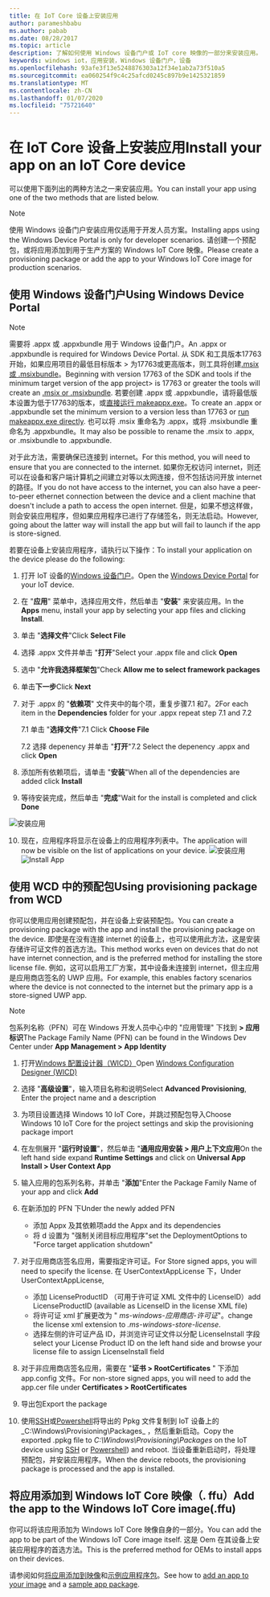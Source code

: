 ```yaml
---
title: 在 IoT Core 设备上安装应用
author: parameshbabu
ms.author: pabab
ms.date: 08/28/2017
ms.topic: article
description: 了解如何使用 Windows 设备门户或 IoT core 映像的一部分来安装应用。
keywords: windows iot，应用安装，Windows 设备门户，设备
ms.openlocfilehash: 93afe3f13e5248876303a12f34e1ab2a73f510a5
ms.sourcegitcommit: ea060254f9c4c25afcd0245c897b9e1425321859
ms.translationtype: MT
ms.contentlocale: zh-CN
ms.lasthandoff: 01/07/2020
ms.locfileid: "75721640"
---
```

# <a name="install-your-app-on-an-iot-core-device"></a><span data-ttu-id="e5045-104">在 IoT Core 设备上安装应用</span><span class="sxs-lookup"><span data-stu-id="e5045-104">Install your app on an IoT Core device</span></span>
<span data-ttu-id="e5045-105">可以使用下面列出的两种方法之一来安装应用。</span><span class="sxs-lookup"><span data-stu-id="e5045-105">You can install your app using one of the two methods that are listed below.</span></span>

> [!NOTE]
> <span data-ttu-id="e5045-106">使用 Windows 设备门户安装应用仅适用于开发人员方案。</span><span class="sxs-lookup"><span data-stu-id="e5045-106">Installing apps using the Windows Device Portal is only for developer scenarios.</span></span>
> <span data-ttu-id="e5045-107">请创建一个预配包，或将应用添加到用于生产方案的 Windows IoT Core 映像。</span><span class="sxs-lookup"><span data-stu-id="e5045-107">Please create a provisioning package or add the app to your Windows IoT Core image for production scenarios.</span></span>

## <a name="using-windows-device-portal"></a><span data-ttu-id="e5045-108">使用 Windows 设备门户</span><span class="sxs-lookup"><span data-stu-id="e5045-108">Using Windows Device Portal</span></span>

> [!NOTE]
> <span data-ttu-id="e5045-109">需要将 .appx 或 .appxbundle 用于 Windows 设备门户。</span><span class="sxs-lookup"><span data-stu-id="e5045-109">An .appx or .appxbundle is required for Windows Device Portal.</span></span> <span data-ttu-id="e5045-110">从 SDK 和工具版本17763开始，如果应用项目的最低目标版本 > 为17763或更高版本，则工具将创建[.msix 或 .msixbundle](https://developercommunity.visualstudio.com/content/problem/391934/makeappx-now-creates-msix-files-instead-of-appx.html)。</span><span class="sxs-lookup"><span data-stu-id="e5045-110">Beginning with version 17763 of the SDK and tools if the minimum target version of the app project> is 17763 or greater the tools will create an [.msix or .msixbundle](https://developercommunity.visualstudio.com/content/problem/391934/makeappx-now-creates-msix-files-instead-of-appx.html).</span></span>
> <span data-ttu-id="e5045-111">若要创建 .appx 或 .appxbundle，请将最低版本设置为低于17763的版本，或[直接运行 makeappx.exe](https://docs.microsoft.com/windows/desktop/appxpkg/make-appx-package--makeappx-exe-#command-line-syntax)。</span><span class="sxs-lookup"><span data-stu-id="e5045-111">To create an .appx or .appxbundle set the minimum version to a version less than 17763 or [run makeappx.exe directly](https://docs.microsoft.com/windows/desktop/appxpkg/make-appx-package--makeappx-exe-#command-line-syntax).</span></span> <span data-ttu-id="e5045-112">也可以将 .msix 重命名为 .appx，或将 .msixbundle 重命名为 .appxbundle。</span><span class="sxs-lookup"><span data-stu-id="e5045-112">It may also be possible to rename the .msix to .appx, or .msixbundle to .appxbundle.</span></span>

<span data-ttu-id="e5045-113">对于此方法，需要确保已连接到 internet。</span><span class="sxs-lookup"><span data-stu-id="e5045-113">For this method, you will need to ensure that you are connected to the internet.</span></span> <span data-ttu-id="e5045-114">如果你无权访问 internet，则还可以在设备和客户端计算机之间建立对等以太网连接，但不包括访问开放 internet 的路径。</span><span class="sxs-lookup"><span data-stu-id="e5045-114">If you do not have access to the internet, you can also have a peer-to-peer ethernet connection between the device and a client machine that doesn't include a path to access the open internet.</span></span> <span data-ttu-id="e5045-115">但是，如果不想这样做，则会安装应用程序，但如果应用程序已进行了存储签名，则无法启动。</span><span class="sxs-lookup"><span data-stu-id="e5045-115">However, going about the latter way will install the app but will fail to launch if the app is store-signed.</span></span>

<span data-ttu-id="e5045-116">若要在设备上安装应用程序，请执行以下操作：</span><span class="sxs-lookup"><span data-stu-id="e5045-116">To install your application on the device please do the following:</span></span>

1. <span data-ttu-id="e5045-117">打开 IoT 设备的[Windows 设备门户](https://docs.microsoft.com/windows/iot-core/manage-your-device/deviceportal)。</span><span class="sxs-lookup"><span data-stu-id="e5045-117">Open the [Windows Device Portal](https://docs.microsoft.com/windows/iot-core/manage-your-device/deviceportal) for your IoT device.</span></span>

2. <span data-ttu-id="e5045-118">在 "**应用**" 菜单中，选择应用文件，然后单击 "**安装**" 来安装应用。</span><span class="sxs-lookup"><span data-stu-id="e5045-118">In the **Apps** menu, install your app by selecting your app files and clicking **Install**.</span></span>

3. <span data-ttu-id="e5045-119">单击 "**选择文件**"</span><span class="sxs-lookup"><span data-stu-id="e5045-119">Click **Select File**</span></span>

4. <span data-ttu-id="e5045-120">选择 .appx 文件并单击 "**打开**"</span><span class="sxs-lookup"><span data-stu-id="e5045-120">Select your .appx file and click **Open**</span></span>

5. <span data-ttu-id="e5045-121">选中 "**允许我选择框架包**"</span><span class="sxs-lookup"><span data-stu-id="e5045-121">Check **Allow me to select framework packages**</span></span>

6. <span data-ttu-id="e5045-122">单击**下一步**</span><span class="sxs-lookup"><span data-stu-id="e5045-122">Click **Next**</span></span>

7. <span data-ttu-id="e5045-123">对于 .appx 的 "**依赖项**" 文件夹中的每个项，重复步骤7.1 和7。2</span><span class="sxs-lookup"><span data-stu-id="e5045-123">For each item in the **Dependencies** folder for your .appx repeat step 7.1 and 7.2</span></span>

    <span data-ttu-id="e5045-124">7.1 单击 "**选择文件**"</span><span class="sxs-lookup"><span data-stu-id="e5045-124">7.1 Click **Choose File**</span></span>

    <span data-ttu-id="e5045-125">7.2 选择 depenency 并单击 "**打开**"</span><span class="sxs-lookup"><span data-stu-id="e5045-125">7.2 Select the depenency .appx and click **Open**</span></span>

8. <span data-ttu-id="e5045-126">添加所有依赖项后，请单击 "**安装**"</span><span class="sxs-lookup"><span data-stu-id="e5045-126">When all of the dependencies are added click **Install**</span></span>

9. <span data-ttu-id="e5045-127">等待安装完成，然后单击 "**完成**"</span><span class="sxs-lookup"><span data-stu-id="e5045-127">Wait for the install is completed and click **Done**</span></span>

 ![安装应用](../media/AppInstaller/install-app.gif)

10. <span data-ttu-id="e5045-129">现在，应用程序将显示在设备上的应用程序列表中。</span><span class="sxs-lookup"><span data-stu-id="e5045-129">The application will now be visible on the list of applications on your device.</span></span>
 <span data-ttu-id="e5045-130">![安装应用](../media/AppInstaller/install-app.gif)</span><span class="sxs-lookup"><span data-stu-id="e5045-130">![Install App](../media/AppInstaller/install-app.gif)</span></span>


## <a name="using-provisioning-package-from-wcd"></a><span data-ttu-id="e5045-131">使用 WCD 中的预配包</span><span class="sxs-lookup"><span data-stu-id="e5045-131">Using provisioning package from WCD</span></span>
<span data-ttu-id="e5045-132">你可以使用应用创建预配包，并在设备上安装预配包。</span><span class="sxs-lookup"><span data-stu-id="e5045-132">You can create a provisioning package with the app and install the provisioning package on the device.</span></span> <span data-ttu-id="e5045-133">即使是在没有连接 internet 的设备上，也可以使用此方法，这是安装存储许可证文件的首选方法。</span><span class="sxs-lookup"><span data-stu-id="e5045-133">This method works even on devices that do not have internet connection, and is the preferred method for installing the store license file.</span></span> <span data-ttu-id="e5045-134">例如，这可以启用工厂方案，其中设备未连接到 internet，但主应用是应用商店签名的 UWP 应用。</span><span class="sxs-lookup"><span data-stu-id="e5045-134">For example, this enables factory scenarios where the device is not connected to the internet but the primary app is a store-signed UWP app.</span></span>

> [!NOTE]
> <span data-ttu-id="e5045-135">包系列名称（PFN）可在 Windows 开发人员中心中的 "应用管理" 下找到 **> 应用标识**</span><span class="sxs-lookup"><span data-stu-id="e5045-135">The Package Family Name (PFN) can be found in the Windows Dev Center under **App Management > App Identity**</span></span>

1. <span data-ttu-id="e5045-136">打开[Windows 配置设计器（WICD）](https://docs.microsoft.com/windows/configuration/provisioning-packages/provisioning-install-icd)</span><span class="sxs-lookup"><span data-stu-id="e5045-136">Open [Windows Configuration Designer (WICD)](https://docs.microsoft.com/windows/configuration/provisioning-packages/provisioning-install-icd)</span></span>

2. <span data-ttu-id="e5045-137">选择 "**高级设置**"，输入项目名称和说明</span><span class="sxs-lookup"><span data-stu-id="e5045-137">Select **Advanced Provisioning**, Enter the project name and a description</span></span>

3. <span data-ttu-id="e5045-138">为项目设置选择 Windows 10 IoT Core，并跳过预配包导入</span><span class="sxs-lookup"><span data-stu-id="e5045-138">Choose Windows 10 IoT Core for the project settings and skip the provisioning package import</span></span>

4. <span data-ttu-id="e5045-139">在左侧展开 "**运行时设置**"，然后单击 "**通用应用安装 > 用户上下文应用**</span><span class="sxs-lookup"><span data-stu-id="e5045-139">On the left hand side expand **Runtime Settings** and click on **Universal App Install > User Context App**</span></span>

5. <span data-ttu-id="e5045-140">输入应用的包系列名称，并单击 "**添加**"</span><span class="sxs-lookup"><span data-stu-id="e5045-140">Enter the Package Family Name of your app and click **Add**</span></span>

6. <span data-ttu-id="e5045-141">在新添加的 PFN 下</span><span class="sxs-lookup"><span data-stu-id="e5045-141">Under the newly added PFN</span></span>
    - <span data-ttu-id="e5045-142">添加 Appx 及其依赖项</span><span class="sxs-lookup"><span data-stu-id="e5045-142">add the Appx and its dependencies</span></span>
    - <span data-ttu-id="e5045-143">将 d 设置为 "强制关闭目标应用程序"</span><span class="sxs-lookup"><span data-stu-id="e5045-143">set the DeploymentOptions to "Force target application shutdown"</span></span>

7. <span data-ttu-id="e5045-144">对于应用商店签名应用，需要指定许可证。</span><span class="sxs-lookup"><span data-stu-id="e5045-144">For Store signed apps, you will need to specify the license.</span></span> <span data-ttu-id="e5045-145">在 UserContextAppLicense 下，</span><span class="sxs-lookup"><span data-stu-id="e5045-145">Under UserContextAppLicense,</span></span>
    - <span data-ttu-id="e5045-146">添加 LicenseProductID （可用于许可证 XML 文件中的 LicenseID）</span><span class="sxs-lookup"><span data-stu-id="e5045-146">add LicenseProductID (available as LicenseID in the license XML file)</span></span>
    - <span data-ttu-id="e5045-147">将许可证 xml 扩展更改为 " *ms-windows-应用商店-许可证*"。</span><span class="sxs-lookup"><span data-stu-id="e5045-147">change the license xml extension to *.ms-windows-store-license*.</span></span>
    - <span data-ttu-id="e5045-148">选择左侧的许可证产品 ID，并浏览许可证文件以分配 LicenseInstall 字段</span><span class="sxs-lookup"><span data-stu-id="e5045-148">select your License Product ID on the left hand side and browse your license file to assign LicenseInstall field</span></span>

8. <span data-ttu-id="e5045-149">对于非应用商店签名应用，需要在 "**证书 > RootCertificates** " 下添加 app.config 文件。</span><span class="sxs-lookup"><span data-stu-id="e5045-149">For non-store signed apps, you will need to add the app.cer file under **Certificates > RootCertificates**</span></span> 

9. <span data-ttu-id="e5045-150">导出包</span><span class="sxs-lookup"><span data-stu-id="e5045-150">Export the package</span></span>

10. <span data-ttu-id="e5045-151">使用[SSH](../connect-your-device/SSH.md)或[Powershell](../connect-your-device/powershell.md)将导出的 Ppkg 文件复制到 IoT 设备上的_C:\Windows\Provisioning\Packages_ ，然后重新启动。</span><span class="sxs-lookup"><span data-stu-id="e5045-151">Copy the exported .ppkg file to _C:\Windows\Provisioning\Packages_ on the IoT device using [SSH](../connect-your-device/SSH.md) or [Powershell](../connect-your-device/powershell.md)) and reboot.</span></span> <span data-ttu-id="e5045-152">当设备重新启动时，将处理预配包，并安装应用程序。</span><span class="sxs-lookup"><span data-stu-id="e5045-152">When the device reboots, the provisioning package is processed and the app is installed.</span></span>


## <a name="add-the-app-to-the-windows-iot-core-imageffu"></a><span data-ttu-id="e5045-153">将应用添加到 Windows IoT Core 映像（. ffu）</span><span class="sxs-lookup"><span data-stu-id="e5045-153">Add the app to the Windows IoT Core image(.ffu)</span></span>
<span data-ttu-id="e5045-154">你可以将该应用添加为 Windows IoT Core 映像自身的一部分。</span><span class="sxs-lookup"><span data-stu-id="e5045-154">You can add the app to be part of the Windows IoT Core image itself.</span></span>
<span data-ttu-id="e5045-155">这是 Oem 在其设备上安装应用程序的首选方法。</span><span class="sxs-lookup"><span data-stu-id="e5045-155">This is the preferred method for OEMs to install apps on their devices.</span></span>

<span data-ttu-id="e5045-156">请参阅如何[将应用添加到映像](https://docs.microsoft.com/windows-hardware/manufacture/iot/deploy-your-app-with-a-standard-board)和[示例应用程序包](https://github.com/ms-iot/iot-adk-addonkit/tree/master/Workspace/Source-arm/Packages/Appx.IoTCoreDefaultApp)。</span><span class="sxs-lookup"><span data-stu-id="e5045-156">See how to [add an app to your image](https://docs.microsoft.com/windows-hardware/manufacture/iot/deploy-your-app-with-a-standard-board) and a [sample app package](https://github.com/ms-iot/iot-adk-addonkit/tree/master/Workspace/Source-arm/Packages/Appx.IoTCoreDefaultApp).</span></span>
